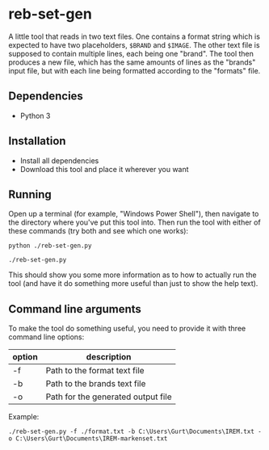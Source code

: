 # reb-set-gen

A little tool that reads in two text files. One contains a format string which 
is expected to have two placeholders, `$BRAND` and `$IMAGE`. The other text 
file is supposed to contain multiple lines, each being one "brand". The tool 
then produces a new file, which has the same amounts of lines as the "brands" 
input file, but with each line being formatted according to the "formats" file.

## Dependencies

 - Python 3


## Installation

 - Install all dependencies
 - Download this tool and place it wherever you want

## Running

Open up a terminal (for example, "Windows Power Shell"), then navigate to the 
directory where you've put this tool into. Then run the tool with either of 
these commands (try both and see which one works):

    python ./reb-set-gen.py

    ./reb-set-gen.py

This should show you some more information as to how to actually run the tool 
(and have it do something more useful than just to show the help text).

## Command line arguments

To make the tool do something useful, you need to provide it with three 
command line options:

   | option | description |
   |--------|-------------|
   | -f     | Path to the format text file |
   | -b     | Path to the brands text file |
   | -o     | Path for the generated output file |

Example:

    ./reb-set-gen.py -f ./format.txt -b C:\Users\Gurt\Documents\IREM.txt -o C:\Users\Gurt\Documents\IREM-markenset.txt


